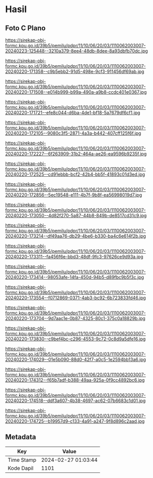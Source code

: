 # Hasil

## Foto C Plano

https://sirekap-obj-formc.kpu.go.id/39b5/pemilu/pdpr/11/10/06/20/03/1110062003007-20240223-125448--3210a379-8ee4-48db-8dee-8a93dbfb70dc.jpg

https://sirekap-obj-formc.kpu.go.id/39b5/pemilu/pdpr/11/10/06/20/03/1110062003007-20240220-171358--c9b5ebb2-91d5-498e-9cf3-911456df69ab.jpg

https://sirekap-obj-formc.kpu.go.id/39b5/pemilu/pdpr/11/10/06/20/03/1110062003007-20240220-171508--e014b999-b99a-490a-a9b8-ccdc401e0367.jpg

https://sirekap-obj-formc.kpu.go.id/39b5/pemilu/pdpr/11/10/06/20/03/1110062003007-20240220-171721--efe8c044-d6ba-4de1-bf18-5a7679df6cf1.jpg

https://sirekap-obj-formc.kpu.go.id/39b5/pemilu/pdpr/11/10/06/20/03/1110062003007-20240220-172105--9080c3f5-2871-4a3a-b442-407cff125f6f.jpg

https://sirekap-obj-formc.kpu.go.id/39b5/pemilu/pdpr/11/10/06/20/03/1110062003007-20240220-172227--6f263909-31b2-464a-ae26-ea9596b9235f.jpg

https://sirekap-obj-formc.kpu.go.id/39b5/pemilu/pdpr/11/10/06/20/03/1110062003007-20240220-172525--cd91ebbb-bcf2-42b4-bb5f-41893c01d3ed.jpg

https://sirekap-obj-formc.kpu.go.id/39b5/pemilu/pdpr/11/10/06/20/03/1110062003007-20240220-172856--5ec19548-e111-4b7f-9b8f-ea56998019d7.jpg

https://sirekap-obj-formc.kpu.go.id/39b5/pemilu/pdpr/11/10/06/20/03/1110062003007-20240220-173050--4d82f270-5a87-44b8-849b-de8517cd31c9.jpg

https://sirekap-obj-formc.kpu.go.id/39b5/pemilu/pdpr/11/10/06/20/03/1110062003007-20240220-173214--df49aa76-db29-4be6-b330-ba4c6e614f2b.jpg

https://sirekap-obj-formc.kpu.go.id/39b5/pemilu/pdpr/11/10/06/20/03/1110062003007-20240220-173311--fa456f6e-bbd3-48df-9fc3-97626ce9d93a.jpg

https://sirekap-obj-formc.kpu.go.id/39b5/pemilu/pdpr/11/10/06/20/03/1110062003007-20240220-173414--98053afe-14fa-450d-94b5-d89fbc9b5f3c.jpg

https://sirekap-obj-formc.kpu.go.id/39b5/pemilu/pdpr/11/10/06/20/03/1110062003007-20240220-173554--f0712869-0371-4ab3-bc92-6b723833fd46.jpg

https://sirekap-obj-formc.kpu.go.id/39b5/pemilu/pdpr/11/10/06/20/03/1110062003007-20240220-173704--9d7aac1e-0b87-4325-80c1-375c0a18829b.jpg

https://sirekap-obj-formc.kpu.go.id/39b5/pemilu/pdpr/11/10/06/20/03/1110062003007-20240220-173830--c9bef4bc-c296-4553-9c72-0c8d9a5dfe16.jpg

https://sirekap-obj-formc.kpu.go.id/39b5/pemilu/pdpr/11/10/06/20/03/1110062003007-20240220-174029--01e5b090-88d0-42f7-a0c5-1e2594bb13a6.jpg

https://sirekap-obj-formc.kpu.go.id/39b5/pemilu/pdpr/11/10/06/20/03/1110062003007-20240220-174312--f65b7adf-b388-49aa-925a-0f9cc4892bc6.jpg

https://sirekap-obj-formc.kpu.go.id/39b5/pemilu/pdpr/11/10/06/20/03/1110062003007-20240220-174518--ddf3a607-4b38-4697-ac62-07b6683c1d01.jpg

https://sirekap-obj-formc.kpu.go.id/39b5/pemilu/pdpr/11/10/06/20/03/1110062003007-20240220-174725--b19957d9-c133-4a91-a247-9f8d896c2aad.jpg


## Metadata

| Key        | Value               |
| ---------- | ------------------- |
| Time Stamp | 2024-02-27 01:03:44 |
| Kode Dapil | 1101                |



